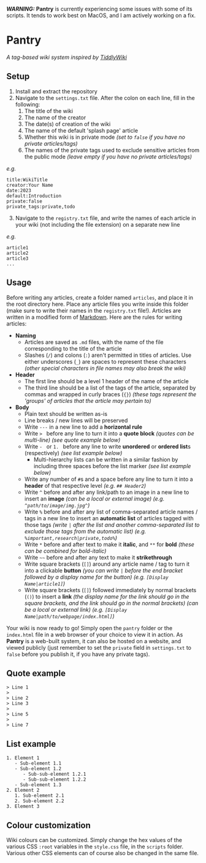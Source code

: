 ***WARNING:*** **Pantry** is currently experiencing some issues with some of its scripts. It tends to work best on MacOS, and I am actively working on a fix.

# Pantry
*A tag-based wiki system inspired by [TiddlyWiki](https://tiddlywiki.com)*

## Setup

1. Install and extract the repository
2. Navigate to the `settings.txt` file. After the colon on each line, fill in the following:
   1. The title of the wiki
   2. The name of the creator
   3. The date(s) of creation of the wiki
   4. The name of the default 'splash page' article
   5. Whether this wiki is in private mode *(set to `false` if you have no private articles/tags)*
   6. The names of the private tags used to exclude sensitive articles from the public mode *(leave empty if you have no private articles/tags)*

*e.g.*
```
title:WikiTitle
creator:Your Name
date:2023
default:Introduction
private:false
private_tags:private,todo
```

3. Navigate to the `registry.txt` file, and write the names of each article in your wiki (not including the file extension) on a separate new line

*e.g.*
```
article1
article2
article3
...
```

## Usage

Before writing any articles, create a folder named `articles`, and place it in the root directory here. Place any article files you write inside this folder (make sure to write their names in the `registry.txt` file!). Articles are written in a modified form of [Markdown](https://www.markdownguide.org). Here are the rules for writing articles:

- **Naming**
   - Articles are saved as `.md` files, with the name of the file corresponding to the title of the article
   - Slashes (`/`) and colons (`:`) aren't permitted in titles of articles. Use either underscores (`_`) are spaces to represent these characters *(other special characters in file names may also break the wiki)*
- **Header**
   - The first line should be a level 1 header of the name of the article
   - The third line should be a list of the tags of the article, separated by commas and wrapped in curly braces (`{}`) *(these tags represent the 'groups' of articles that the article may pertain to)*
- **Body**
   - Plain text should be written as-is
   - Line breaks / new lines will be preserved
   - Write `---` in a new line to add a **horizontal rule**
   - Write `> ` before any line to turn it into a **quote block** *(quotes can be multi-line)* *(see quote example below)*
   - Write `- ` or `1. ` before any line to write **unordered** or **ordered list**s (respectively) *(see list example below)*
      - Multi-hierarchy lists can be written in a similar fashion by including three spaces before the list marker *(see list example below)*
   - Write any number of `#`s and a space before any line to turn it into a **header** of that respective level *(e.g. `## Header2`)*
   - Write `^` before and after any link/path to an image in a new line to insert an **image** *(can be a local or external image)* *(e.g. `^path/to/image/img.jpg^`)*
   - Write `%` before and after any list of comma-separated article names / tags in a new line to insert an **automatic list** of articles tagged with those tags *(write `|` after the list and another comma-separated list to *exclude* those tags from the automatic list)* *(e.g. `%important,research|private,todo%`)*
   - Write `*` before and after text to make it **italic**, and `**` for **bold** *(these can be combined for bold-italic)*
   - Write `~~` before and after any text to make it **strikethrough**
   - Write square brackets (`[]`) around any article name / tag to turn it into a clickable **button** *(you can write `|` before the end bracket followed by a display name for the button)* *(e.g. `[Display Name|article1]`)*
   - Write square brackets (`[]`) followed immediately by normal brackets (`()`) to insert a **link** *(the display name for the link should go in the square brackets, and the link should go in the normal brackets)* *(can be a local or external link)* *(e.g. `[Display Name|path/to/webpage/index.html]`)*

Your wiki is now ready to go! Simply open the `pantry` folder or the `index.html` file in a web browser of your choice to view it in action. As **Pantry** is a web-built system, it can also be hosted on a website, and viewed publicly (just remember to set the `private` field in `settings.txt` to `false` before you publish it, if you have any private tags).

## Quote example

```
> Line 1
>
> Line 2
> Line 3
> 
> Line 5
> 
> Line 7
```

## List example

```
1. Element 1
   - Sub-element 1.1
   - Sub-element 1.2
      - Sub-sub-element 1.2.1
      - Sub-sub-element 1.2.2
   - Sub-element 1.3
2. Element 2
   1. Sub-element 2.1
   2. Sub-element 2.2
3. Element 3
```

## Colour customization

Wiki colours can be customized. Simply change the hex values of the various CSS `:root` variables in the `style.css` file, in the `scripts` folder. Various other CSS elements can of course also be changed in the same file.
